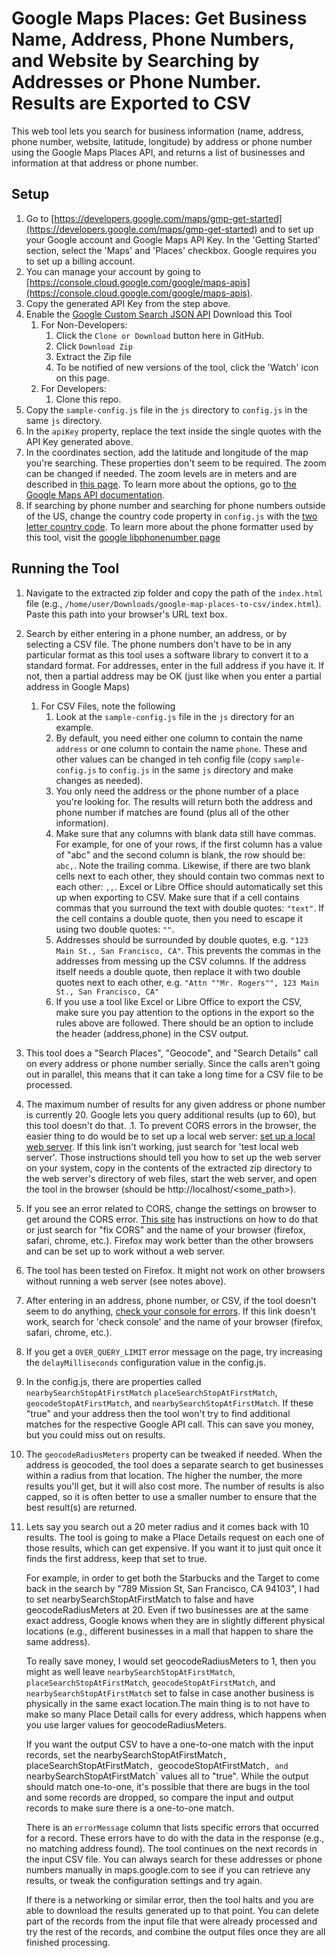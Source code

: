 # Google Maps Places: Get Business Name, Address, Phone Numbers, and Website by Searching by Addresses or Phone Number.  Results are Exported to CSV

This web tool lets you search for business information (name, address, phone number, website, latitude, longitude) by address or phone number using the Google Maps Places API, and returns a list of businesses and information at that address or phone number.

## Setup

1.  Go to [https://developers.google.com/maps/gmp-get-started](https://developers.google.com/maps/gmp-get-started) and to set up your Google account and Google Maps API Key.  In the 'Getting Started' section, select the 'Maps' and 'Places' checkbox.  Google requires you to set up a billing account.
1. You can manage your account by going to [https://console.cloud.google.com/google/maps-apis](https://console.cloud.google.com/google/maps-apis).
1. Copy the generated API Key from the step above.
1. Enable the [Google Custom Search JSON API](https://developers.google.com/custom-search/v1/overview) 
Download this Tool
    1. For Non-Developers:
        1.  Click the `Clone or Download` button here in GitHub.
        1.  Click `Download Zip`
        1.  Extract the Zip file
        1.  To be notified of new versions of the tool, click the 'Watch' icon on this page.
    1. For Developers:
        1. Clone this repo.
 1. Copy the `sample-config.js` file in the `js` directory to `config.js` in the same `js` directory.
 1. In the `apiKey` property, replace the text inside the single quotes with the API Key generated above.
 1. In the coordinates section, add the latitude and longitude of the map you're searching. These properties don't seem to be required. The zoom can be changed if needed.  The zoom levels are in meters and are described in [this page](https://gis.stackexchange.com/questions/7430/what-ratio-scales-do-google-maps-zoom-levels-correspond-to).  To learn more about the options, go to [the Google Maps API documentation](https://developers.google.com/maps/documentation/). 
 1.  If searching by phone number and searching for phone numbers outside of the US, change the country code property in `config.js` with the [two letter country code](https://en.wikipedia.org/wiki/ISO_3166-1_alpha-2).  To learn  more about the phone formatter used by this tool, visit the [google libphonenumber page](https://github.com/google/libphonenumber)
 
 ## Running the Tool
 1.  Navigate to the extracted zip folder and copy the path of the `index.html` file (e.g., `/home/user/Downloads/google-map-places-to-csv/index.html`).  Paste this path into your browser's URL text box.
 1.  Search by either entering in a phone number, an address, or by selecting a CSV file.  The phone numbers don't have to be in any particular format as this tool uses a software library to convert it to a standard format. For addresses, enter in the full address if you have it.  If not, then a partial address may be OK (just like when you enter a partial address in Google Maps)
     1.  For CSV Files, note the following
         1.  Look at the `sample-config.js` file in the `js` directory for an example.
         1.  By default, you need either one column to contain the name `address` or one column to contain the name `phone`.  These and other values can be changed in teh config file (copy `sample-config.js` to `config.js` in the same `js` directory and make changes as needed).
         1.  You only need the address or the phone number of a place you're looking for.  The results will return both the address and phone number if matches are found (plus all of the other information).
         1.  Make sure that any columns with blank data still have commas. For example, for one of your rows, if the first column has a value of "abc" and the second column is blank, the row should be: `abc,`.  Note the trailing comma.  Likewise, if there are two blank cells next to each other, they should contain two commas next to each other: `,,`.  Excel or Libre Office should automatically set this up when exporting to CSV.  Make sure that if a cell contains commas that you surround the text with double quotes: `"text"`.  If the cell contains a double quote, then you need to escape it using two double quotes: `""`.
         1.  Addresses should be surrounded by double quotes, e.g. `"123 Main St., San Francisco, CA"`.  This prevents the commas in the addresses from messing up the CSV columns.  If the address itself needs a double quote, then replace it with two double quotes next to each other, e.g. `"Attn ""Mr. Rogers"", 123 Main St., San Francisco, CA"`
         1.  If you use a tool like Excel or Libre Office to export the CSV, make sure you pay attention to the options in the export so the rules above are followed. There should be an option to include the header (address,phone) in the CSV output.
 1.  This tool does a "Search Places", "Geocode", and "Search Details" call on every address or phone number serially. Since the calls aren't going out in parallel, this means that it can take a long time for a CSV file to be processed.
 1.  The maximum number of results for any given address or phone number is currently 20.  Google lets you query additional results (up to 60), but this tool doesn't do that.
 .1.  To prevent CORS errors in the browser, the easier thing to do would be to set up a local web server: [set up a local web server](https://gist.github.com/jgravois/5e73b56fa7756fd00b89).  If this link isn't working, just search for 'test local web server'.  Those instructions should tell you how to set up the web server on your system, copy in the contents of the extracted zip directory to the web server's directory of web files, start the web server, and open the tool in the browser (should be http://localhost/<some_path>).
 1.  If you see an error related to CORS, change the settings on browser to get around the CORS error.  [This site](http://testingfreak.com/how-to-fix-cross-origin-request-security-cors-error-in-firefox-chrome-and-ie/) has instructions on how to do that or just search for "fix CORS" and the name of your browser (firefox, safari, chrome, etc.).    Firefox may work better than the other browsers and can be set up to work without a web server.  
 1.  The tool has been tested on Firefox.  It might not work on other browsers without running a web server (see notes above).
 1.  After entering in an address, phone number, or CSV, if the tool doesn't seem to do anything, [check your console for errors](https://zapier.com/help/troubleshoot/behavior/view-and-save-your-browser-console-logs). If this link doesn't work, search for 'check console' and the name of your browser (firefox, safari, chrome, etc.).
 1.  If you get a `OVER_QUERY_LIMIT` error message on the page, try increasing the `delayMilliseconds` configuration value in the config.js.
 1.  In the config.js, there are properties called `nearbySearchStopAtFirstMatch`         `placeSearchStopAtFirstMatch`, `geocodeStopAtFirstMatch`, and `nearbySearchStopAtFirstMatch`.   If these "true" and your address then the tool won't try to find additional matches for the respective Google API call.  This can save you money, but you could miss out on results.
 1.  The `geocodeRadiusMeters` property can be tweaked if needed.  When the address is geocoded, the tool does a separate search to get businesses within a radius from that location.  The higher the number, the more results you'll get, but it will also cost more.  The number of results is also capped, so it is often better to use a smaller number to ensure that the best result(s) are returned.
 1. Lets say you search out a 20 meter radius and it comes back with 10 results.  The tool is going to make a Place Details request on each one of those results, which can get expensive.  If you want it to just quit once it finds the first address, keep that set to true. 
    
    For example, in order to get both the Starbucks and the Target to come back in the search by "789 Mission St, San Francisco, CA 94103", I had to set nearbySearchStopAtFirstMatch to false and have geocodeRadiusMeters at 20.  Even if two businesses are at the same exact address,  Google knows when they are in slightly different physical locations (e.g., different businesses in a mall that happen to share the same address).
    
    To really save money, I would set geocodeRadiusMeters to 1, then you might as well leave `nearbySearchStopAtFirstMatch`, `placeSearchStopAtFirstMatch`, `geocodeStopAtFirstMatch`, and `nearbySearchStopAtFirstMatch` set to false in case another business is physically in the same exact location.The main thing is to not have to make so many Place Detail calls for every address, which happens when you use larger values for geocodeRadiusMeters.
    
     If you want the output CSV to have a one-to-one match with the input records, set the nearbySearchStopAtFirstMatch`, `placeSearchStopAtFirstMatch`, `geocodeStopAtFirstMatch`, and `nearbySearchStopAtFirstMatch` values all to "true".  While the output should match one-to-one, it's possible that there are bugs in the tool and some records are dropped, so compare the input and output records to make sure there is a one-to-one match.
     
     There is an `errorMessage` column that lists specific errors that occurred for a record.  These errors have to do with the data in the response (e.g., no matching address found).  The tool continues on the next records in the input CSV file.  You can always search for these addresses or phone numbers manually in maps.google.com to see if you can retrieve any results, or tweak the configuration settings and try again.
     
     If there is a networking or similar error, then the tool halts and you are able to download the results generated up to that point.  You can delete part of the records from the input file that were already processed and try the rest of the records, and combine the output files once they are all finished processing.